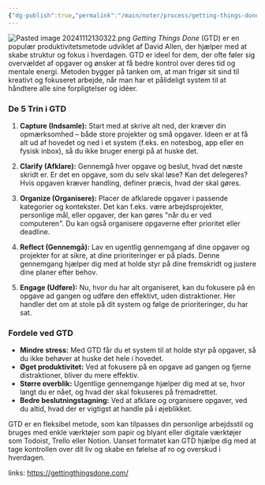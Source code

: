 ```yaml
---
{"dg-publish":true,"permalink":"/main/noter/process/getting-things-done/","dgHomeLink":"false","dgShowBacklinks":"false","dgShowLocalGraph":"false","dgShowFileTree":"false","dgEnableSearch":"false","dgShowToc":"false","created":"2024-11-13T16:56:28.595+01:00"}
---
```


![Pasted image 20241112130322.png](/img/user/98_Images/Pasted%20image%2020241112130322.png)
_Getting Things Done_ (GTD) er en populær produktivitetsmetode udviklet af David Allen, der hjælper med at skabe struktur og fokus i hverdagen. GTD er ideel for dem, der ofte føler sig overvældet af opgaver og ønsker at få bedre kontrol over deres tid og mentale energi. Metoden bygger på tanken om, at man frigør sit sind til kreativt og fokuseret arbejde, når man har et pålideligt system til at håndtere alle sine forpligtelser og idéer.

### De 5 Trin i GTD

1. **Capture (Indsamle):** Start med at skrive alt ned, der kræver din opmærksomhed – både store projekter og små opgaver. Ideen er at få alt ud af hovedet og ned i et system (f.eks. en notesbog, app eller en fysisk inbox), så du ikke bruger energi på at huske det.
    
2. **Clarify (Afklare):** Gennemgå hver opgave og beslut, hvad det næste skridt er. Er det en opgave, som du selv skal løse? Kan det delegeres? Hvis opgaven kræver handling, definer præcis, hvad der skal gøres.
    
3. **Organize (Organisere):** Placer de afklarede opgaver i passende kategorier og kontekster. Det kan f.eks. være arbejdsprojekter, personlige mål, eller opgaver, der kan gøres "når du er ved computeren". Du kan også organisere opgaverne efter prioritet eller deadline.
    
4. **Reflect (Gennemgå):** Lav en ugentlig gennemgang af dine opgaver og projekter for at sikre, at dine prioriteringer er på plads. Denne gennemgang hjælper dig med at holde styr på dine fremskridt og justere dine planer efter behov.
    
5. **Engage (Udføre):** Nu, hvor du har alt organiseret, kan du fokusere på én opgave ad gangen og udføre den effektivt, uden distraktioner. Her handler det om at stole på dit system og følge de prioriteringer, du har sat.
    

### Fordele ved GTD

- **Mindre stress:** Med GTD får du et system til at holde styr på opgaver, så du ikke behøver at huske det hele i hovedet.
- **Øget produktivitet:** Ved at fokusere på en opgave ad gangen og fjerne distraktioner, bliver du mere effektiv.
- **Større overblik:** Ugentlige gennemgange hjælper dig med at se, hvor langt du er nået, og hvad der skal fokuseres på fremadrettet.
- **Bedre beslutningstagning:** Ved at afklare og organisere opgaver, ved du altid, hvad der er vigtigst at handle på i øjeblikket.

GTD er en fleksibel metode, som kan tilpasses din personlige arbejdsstil og bruges med enkle værktøjer som papir og blyant eller digitale værktøjer som Todoist, Trello eller Notion. Uanset formatet kan GTD hjælpe dig med at tage kontrollen over dit liv og skabe en følelse af ro og overskud i hverdagen.

links:
https://gettingthingsdone.com/
